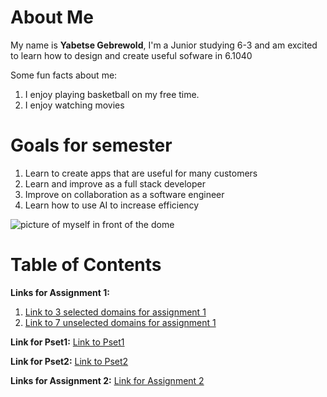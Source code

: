 # About Me
My name is **Yabetse Gebrewold**, I'm a Junior studying 6-3 and am excited to learn how to design and create useful sofware in 6.1040

Some fun facts about me:
1. I enjoy playing basketball on my free time.
2. I enjoy watching movies

# Goals for semester
1. Learn to create apps that are useful for many customers
2. Learn and improve as a full stack developer
3. Improve on collaboration as a software engineer
4. Learn how to use AI to increase efficiency

![picture of myself in front of the dome](https://media.licdn.com/dms/image/v2/D4E03AQEWs6_i_gg0-w/profile-displayphoto-shrink_400_400/profile-displayphoto-shrink_400_400/0/1700269799690?e=1759968000&v=beta&t=N87-qFKC9mVN12Z9YQfgex9iBQrZjPYlbfz9MaVM4FE)


# Table of Contents
**Links for Assignment 1:**
1. [Link to 3 selected domains for assignment 1](assignments/assignment1/selectedDomains.md)
2. [Link to 7 unselected domains for assignment 1](assignments/assignment1/unselectedDomains.md)

**Link for Pset1:** [Link to Pset1](assignments/Pset1/pset1.md)

**Link for Pset2:** [Link to Pset2](assignments/Pset2/pset2.md)

**Links for Assignment 2:** [Link for Assignment 2](assignments/assignment2/assignment2.md)
